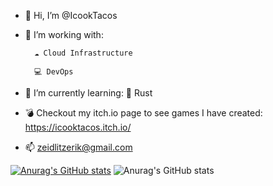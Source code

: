 - 👋 Hi, I’m @IcookTacos
- 👀 I’m working with: 

        ☁ Cloud Infrastructure
 
        💻 DevOps
        
        
- 🌱 I’m currently learning: 
        🦀 Rust
- 💣 Checkout my itch.io page to see games I have created: https://icooktacos.itch.io/
- 📫 zeidlitzerik@gmail.com

<!---
IcookTacos/IcookTacos is a ✨ special ✨ repository because its `README.md` (this file) appears on your GitHub profile.
You can click the Preview link to take a look at your changes.
--->


[![Anurag's GitHub stats](https://github-readme-stats.vercel.app/api?username=IcookTacos)](https://github.com/anuraghazra/github-readme-stats)
![Anurag's GitHub stats](https://github-readme-stats.vercel.app/api?username=IcookTacos&show_icons=true)

